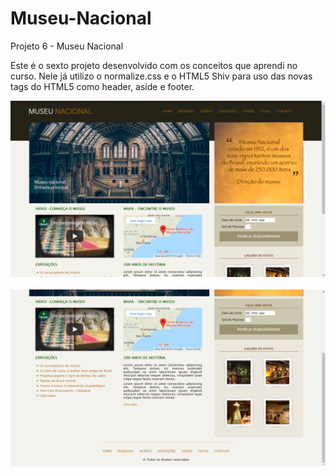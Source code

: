 # Museu-Nacional
Projeto 6 - Museu Nacional 

Este é o sexto projeto desenvolvido com os conceitos que aprendi no curso. Nele já utilizo o normalize.css e o HTML5 Shiv para uso das novas tags do HTML5 como header, aside e footer.

<img src="https://github.com/NewZaqueu/Museu-Nacional/blob/master/Projeto%206%20-%20Museu%20Nacional/prints/img1.PNG"><br><br>
<img src="https://github.com/NewZaqueu/Museu-Nacional/blob/master/Projeto%206%20-%20Museu%20Nacional/prints/img2.PNG"><br>
